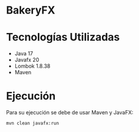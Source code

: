 # BakeryFX


# Tecnologías Utilizadas
- Java 17
- Javafx 20
- Lombok 1.8.38
- Maven

# Ejecución
Para su ejecución se debe de usar Maven y JavaFX:

```mvn clean javafx:run```
